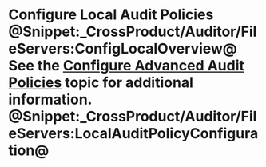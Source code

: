 # Configure Local Audit Policies @Snippet:_CrossProduct/Auditor/FileServers:ConfigLocalOverview@ See the [Configure Advanced Audit Policies](/Configuration/Computer/AdvancedPolicy.md)  topic for additional information. @Snippet:_CrossProduct/Auditor/FileServers:LocalAuditPolicyConfiguration@